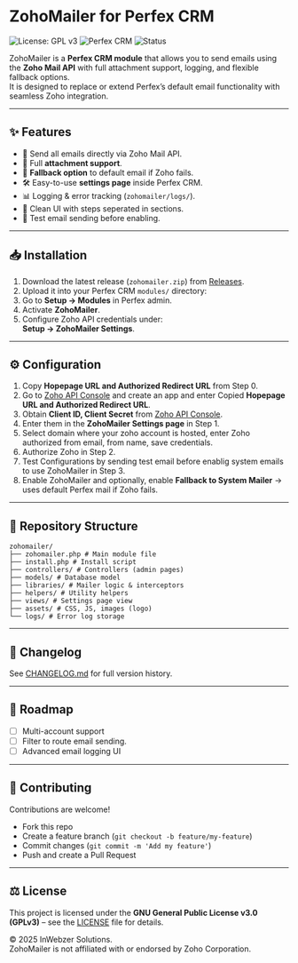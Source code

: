 # ZohoMailer for Perfex CRM

![License: GPL v3](https://img.shields.io/badge/License-GPLv3-blue.svg)
![Perfex CRM](https://img.shields.io/badge/Perfex-CRM-orange)
![Status](https://img.shields.io/badge/Status-Active-brightgreen)

ZohoMailer is a **Perfex CRM module** that allows you to send emails using the **Zoho Mail API** with full attachment support, logging, and flexible fallback options.  
It is designed to replace or extend Perfex’s default email functionality with seamless Zoho integration.

---

## ✨ Features

- 📩 Send all emails directly via Zoho Mail API.  
- 📎 Full **attachment support**.  
- 🔄 **Fallback option** to default email if Zoho fails.  
- 🛠 Easy-to-use **settings page** inside Perfex CRM.  
- 📊 Logging & error tracking (`zohomailer/logs/`).  
- 🎨 Clean UI with steps seperated in sections.  
- 📱 Test email sending before enabling.  

---

## 📥 Installation

1. Download the latest release (`zohomailer.zip`) from [Releases](../../releases).  
2. Upload it into your Perfex CRM `modules/` directory:  
3. Go to **Setup → Modules** in Perfex admin.  
4. Activate **ZohoMailer**.  
5. Configure Zoho API credentials under:  
**Setup → ZohoMailer Settings**.  

---

## ⚙️ Configuration

1. Copy **Hopepage URL and Authorized Redirect URL** from Step 0.
2. Go to [Zoho API Console](https://api-console.zoho.com/) and create an app and enter Copied **Hopepage URL and Authorized Redirect URL**.
3. Obtain **Client ID, Client Secret** from [Zoho API Console](https://api-console.zoho.com/).  
4. Enter them in the **ZohoMailer Settings page** in Step 1.
5. Select domain where your zoho account is hosted, enter Zoho authorized from email, from name, save credentials.
6. Authorize Zoho in Step 2.
7. Test Configurations by sending test email before enablig system emails to use ZohoMailer in Step 3.
8. Enable ZohoMailer and optionally, enable **Fallback to System Mailer** → uses default Perfex mail if Zoho fails.

---

## 📂 Repository Structure
```
zohomailer/
├── zohomailer.php # Main module file
├── install.php # Install script
├── controllers/ # Controllers (admin pages)
├── models/ # Database model
├── libraries/ # Mailer logic & interceptors
├── helpers/ # Utility helpers
├── views/ # Settings page view
├── assets/ # CSS, JS, images (logo)
└── logs/ # Error log storage
```
---

## 📝 Changelog

See [CHANGELOG.md](CHANGELOG.md) for full version history.

---

## 🚀 Roadmap

- [ ] Multi-account support  
- [ ] Filter to route email sending.  
- [ ] Advanced email logging UI    

---

## 🤝 Contributing

Contributions are welcome!  
- Fork this repo  
- Create a feature branch (`git checkout -b feature/my-feature`)  
- Commit changes (`git commit -m 'Add my feature'`)  
- Push and create a Pull Request  

---

## ⚖️ License

This project is licensed under the **GNU General Public License v3.0 (GPLv3)** – see the [LICENSE](LICENSE) file for details.  

© 2025 InWebzer Solutions.  
ZohoMailer is not affiliated with or endorsed by Zoho Corporation.





